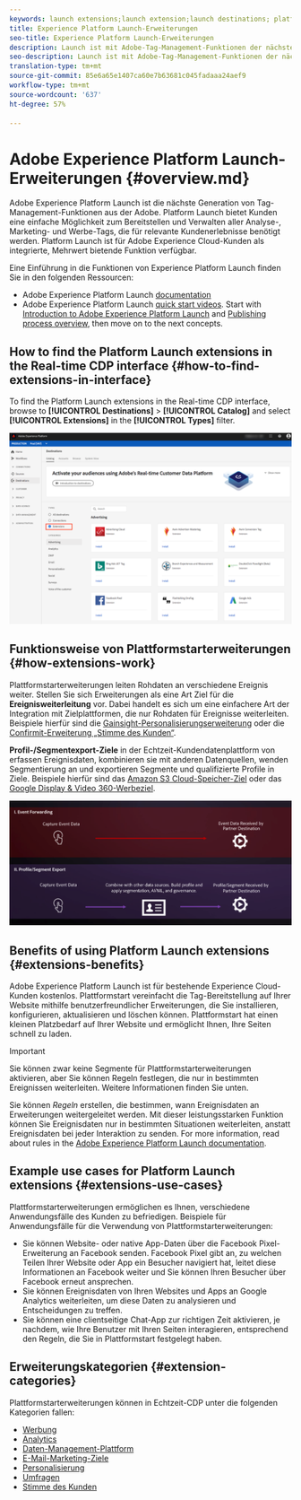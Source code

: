 ```yaml
---
keywords: launch extensions;launch extension;launch destinations; platform launch extensions;platform launch extension;platform launch destinations
title: Experience Platform Launch-Erweiterungen
seo-title: Experience Platform Launch-Erweiterungen
description: Launch ist mit Adobe-Tag-Management-Funktionen der nächsten Generation ausgestattet. Mit Launch können Kunden alle Analyse-, Marketing- und Werbe-Tags bereitstellen und verwalten, die für relevante Kundenerlebnisse erforderlich sind.
seo-description: Launch ist mit Adobe-Tag-Management-Funktionen der nächsten Generation ausgestattet. Mit Launch können Kunden alle Analyse-, Marketing- und Werbe-Tags bereitstellen und verwalten, die für relevante Kundenerlebnisse erforderlich sind.
translation-type: tm+mt
source-git-commit: 85e6a65e1407ca60e7b63681c045fadaaa24aef9
workflow-type: tm+mt
source-wordcount: '637'
ht-degree: 57%

---
```



# Adobe Experience Platform Launch-Erweiterungen {#overview.md}

Adobe Experience Platform Launch ist die nächste Generation von Tag-Management-Funktionen aus der Adobe. Platform
Launch bietet Kunden eine einfache Möglichkeit zum Bereitstellen und Verwalten aller Analyse-, Marketing- und Werbe-Tags, die für relevante Kundenerlebnisse benötigt werden.  Platform Launch ist für Adobe Experience Cloud-Kunden als integrierte, Mehrwert bietende Funktion verfügbar.

Eine Einführung in die Funktionen von Experience Platform Launch finden Sie in den folgenden Ressourcen:
- Adobe Experience Platform Launch [documentation](https://docs.adobe.com/content/help/de-DE/experience-cloud/user-guides/home.translate.html)
- Adobe Experience Platform Launch [quick start videos](https://experienceleague.adobe.com/docs/launch/using/intro/get-started/videos.html?). Start with [Introduction to Adobe Experience Platform Launch](https://www.youtube.com/embed/rwqqkG1SERU) and [Publishing process overview](https://helpx.adobe.com/de/analytics/how-to/adobe-launch-publishing-process.html), then move on to the next concepts.

## How to find the Platform Launch extensions in the Real-time CDP interface {#how-to-find-extensions-in-interface}

To find the Platform Launch extensions in the Real-time CDP interface, browse to **[!UICONTROL Destinations]** > **[!UICONTROL Catalog]** and select **[!UICONTROL Extensions]** in the **[!UICONTROL Types]** filter.

![Erweiterungsfilter in der Benutzeroberfläche](../../assets/catalog/launch-extensions/filter.png)

## Funktionsweise von Plattformstarterweiterungen {#how-extensions-work}

Plattformstarterweiterungen leiten Rohdaten an verschiedene Ereignis weiter. Stellen Sie sich Erweiterungen als eine Art Ziel für die **Ereignisweiterleitung** vor. Dabei handelt es sich um eine einfachere Art der Integration mit Zielplattformen, die nur Rohdaten für Ereignisse weiterleiten. Beispiele hierfür sind die [Gainsight-Personalisierungserweiterung](../personalization/gainsight.md) oder die [Confirmit-Erweiterung „Stimme des Kunden“](../voice/confirmit-digital-feedback.md).

**Profil-/Segmentexport-Ziele** in der Echtzeit-Kundendatenplattform von erfassen Ereignisdaten, kombinieren sie mit anderen Datenquellen, wenden Segmentierung an und exportieren Segmente und qualifizierte Profile in Ziele. Beispiele hierfür sind das [Amazon S3 Cloud-Speicher-Ziel](../cloud-storage/amazon-s3.md) oder das [Google Display &amp; Video 360-Werbeziel](../advertising/google-dv360.md).

![Experience Platform Launch-Erweiterungen im Vergleich zu anderen Zielen](../../assets/common/launch-and-other-destinations.png)

## Benefits of using Platform Launch extensions {#extensions-benefits}

Adobe Experience Platform Launch ist für bestehende Experience Cloud-Kunden kostenlos. Plattformstart vereinfacht die Tag-Bereitstellung auf Ihrer Website mithilfe benutzerfreundlicher Erweiterungen, die Sie installieren, konfigurieren, aktualisieren und löschen können. Plattformstart hat einen kleinen Platzbedarf auf Ihrer Website und ermöglicht Ihnen, Ihre Seiten schnell zu laden.

>[!IMPORTANT]
>
>Sie können zwar keine Segmente für Plattformstarterweiterungen aktivieren, aber Sie können Regeln festlegen, die nur in bestimmten Ereignissen weiterleiten. Weitere Informationen finden Sie unten.

Sie können *Regeln* erstellen, die bestimmen, wann Ereignisdaten an Erweiterungen weitergeleitet werden. Mit dieser leistungsstarken Funktion können Sie Ereignisdaten nur in bestimmten Situationen weiterleiten, anstatt Ereignisdaten bei jeder Interaktion zu senden. For more information, read about rules in the [Adobe Experience Platform Launch documentation](https://experienceleague.adobe.com/docs/launch/using/reference/manage-resources/rules.html).

## Example use cases for Platform Launch extensions {#extensions-use-cases}

Plattformstarterweiterungen ermöglichen es Ihnen, verschiedene Anwendungsfälle des Kunden zu befriedigen. Beispiele für Anwendungsfälle für die Verwendung von Plattformstarterweiterungen:

- Sie können Website- oder native App-Daten über die Facebook Pixel-Erweiterung an Facebook senden. Facebook Pixel gibt an, zu welchen Teilen Ihrer Website oder App ein Besucher navigiert hat, leitet diese Informationen an Facebook weiter und Sie können Ihren Besucher über Facebook erneut ansprechen.
- Sie können Ereignisdaten von Ihren Websites und Apps an Google Analytics weiterleiten, um diese Daten zu analysieren und Entscheidungen zu treffen.
- Sie können eine clientseitige Chat-App zur richtigen Zeit aktivieren, je nachdem, wie Ihre Benutzer mit Ihren Seiten interagieren, entsprechend den Regeln, die Sie in Plattformstart festgelegt haben.

## Erweiterungskategorien {#extension-categories}

Plattformstarterweiterungen können in Echtzeit-CDP unter die folgenden Kategorien fallen:

- [Werbung](../advertising/overview.md)
- [Analytics](../analytics/overview.md)
- [Daten-Management-Plattform](../data-management/overview.md)
- [E-Mail-Marketing-Ziele](../email-marketing/overview.md)
- [Personalisierung](../personalization/overview.md)
- [Umfragen](../survey/overview.md)
- [Stimme des Kunden](../voice/overview.md)
